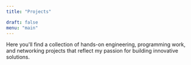 ```yaml
---
title: "Projects"

draft: false
menu: "main"
---
```


Here you'll find a collection of hands-on engineering, programming work, and networking projects that reflect my passion for building innovative solutions.